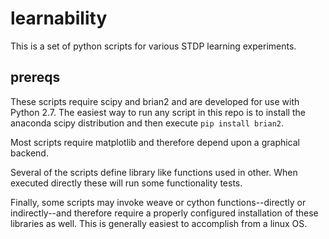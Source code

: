 # learnability
This is a set of python scripts for various STDP learning experiments.

## prereqs
These scripts require scipy and brian2 and are developed for use with Python 2.7. The easiest way to run
any script in this repo is to install the anaconda scipy distribution and then execute `pip install brian2`.

Most scripts require matplotlib and therefore depend upon a graphical backend.

Several of the scripts define library like functions used in other. When executed directly these will
run some functionality tests.

Finally, some scripts may invoke weave or cython functions--directly or indirectly--and therefore require
a properly configured installation of these libraries as well. This is generally easiest to accomplish from
a linux OS.
